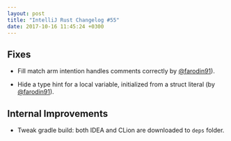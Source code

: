```yaml
---
layout: post
title: "IntelliJ Rust Changelog #55"
date: 2017-10-16 11:45:24 +0300
---
```


## Fixes

* Fill match arm intention handles comments correctly by [@farodin91]).

* Hide a type hint for a local variable, initialized from a struct literal (by [@farodin91]).


## Internal Improvements

* Tweak gradle build: both IDEA and CLion are downloaded to `deps` folder.
 
[@farodin91]: https://github.com/farodin91
